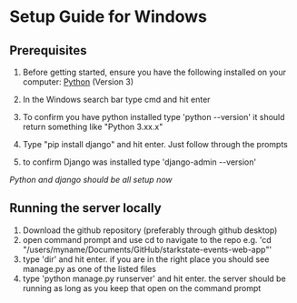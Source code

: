 # Setup Guide for Windows

## Prerequisites
1. Before getting started, ensure you have the following installed on your computer:
[Python](https://www.python.org/downloads/) (Version 3)

3. In the Windows search bar type cmd and hit enter
4. To confirm you have python installed type 'python --version' it should return something like "Python 3.xx.x"
5. Type "pip install django" and hit enter. Just follow through the prompts
6. to confirm Django was installed type 'django-admin --version'

*Python and django should be all setup now*

## Running the server locally
1. Download the github repository (preferably through github desktop)
2. open command prompt and use cd to navigate to the repo e.g. 'cd "/users/myname/Documents/GitHub/starkstate-events-web-app"'
3. type 'dir' and hit enter. if you are in the right place you should see manage.py as one of the listed files
4. type 'python manage.py runserver' and hit enter. the server should be running as long as you keep that open on the command prompt

